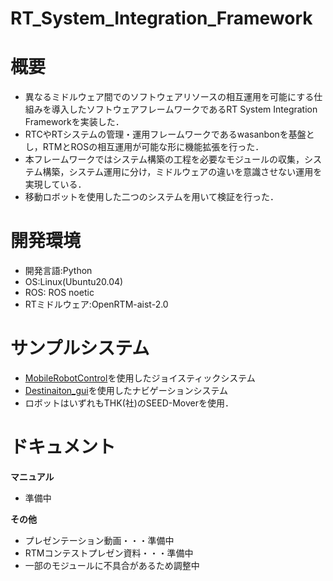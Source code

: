 # RT_System_Integration_Framework

# 概要
* 異なるミドルウェア間でのソフトウェアリソースの相互運用を可能にする仕組みを導入したソフトウェアフレームワークであるRT System Integration Frameworkを実装した．
* RTCやRTシステムの管理・運用フレームワークであるwasanbonを基盤とし，RTMとROSの相互運用が可能な形に機能拡張を行った．
* 本フレームワークではシステム構築の工程を必要なモジュールの収集，システム構築，システム運用に分け，ミドルウェアの違いを意識させない運用を実現している．
* 移動ロボットを使用した二つのシステムを用いて検証を行った．

# 開発環境
* 開発言語:Python
* OS:Linux(Ubuntu20.04)
* ROS: ROS noetic
* RTミドルウェア:OpenRTM-aist-2.0

# サンプルシステム
* [MobileRobotControl](https://github.com/rsdlab/MobileRobotSystem.git)を使用したジョイスティックシステム
* [Destinaiton_gui](https://github.com/KatoMisa/Destinaion_gui.git)を使用したナビゲーションシステム
* ロボットはいずれもTHK(社)のSEED-Moverを使用．

# ドキュメント
**マニュアル**
* 準備中

**その他**
* プレゼンテーション動画・・・準備中
* RTMコンテストプレゼン資料・・・準備中
* 一部のモジュールに不具合があるため調整中

